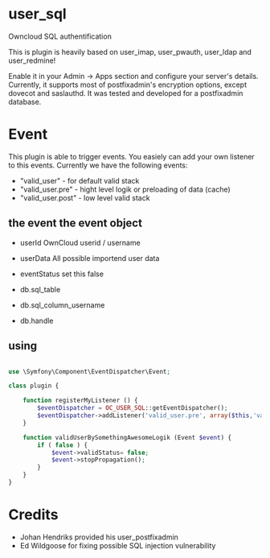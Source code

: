 user_sql
========

Owncloud SQL authentification

This is plugin is heavily based on user_imap, user_pwauth, user_ldap and user_redmine!

Enable it in your Admin -> Apps section and configure your server's details.
Currently, it supports most of postfixadmin's encryption options, except dovecot and saslauthd.
It was tested and developed for a postfixadmin database.


Event
=====

This plugin is able to trigger events. You easiely can add your own listener to this events.
Currently we have the following events:
* "valid_user" - for default valid stack
* "valid_user.pre" - hight level logik or preloading of data (cache)
* "valid_user.post" - low level valid stack

the event
the event object
----------------

* userId
  OwnCloud userid / username

* userData
  All possible importend user data

* eventStatus
  set this false

* db.sql_table
* db.sql_column_username
* db.handle




using
-----

```php

use \Symfony\Component\EventDispatcher\Event;

class plugin {

    function registerMyListener () {
        $eventDispatcher = OC_USER_SQL::getEventDispatcher();
        $eventDispatcher->addListener('valid_user.pre', array($this,'validUserAddMoreUserDataToEvent'));
    }

    function validUserBySomethingAwesomeLogik (Event $event) {
        if ( false ) {
            $event->validStatus= false;
            $event->stopPropagation();
        }
    }
}
```


Credits
=======

  * Johan Hendriks provided his user_postfixadmin
  * Ed Wildgoose for fixing possible SQL injection vulnerability
